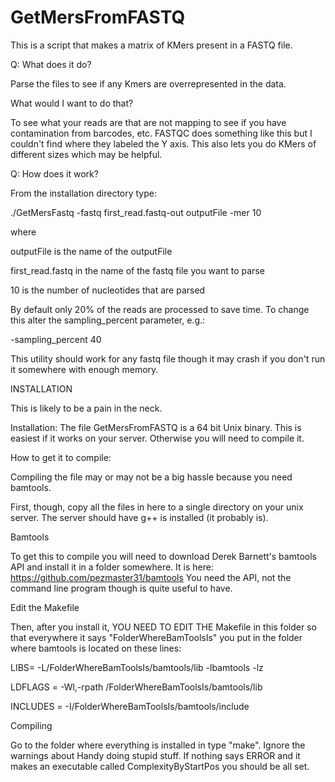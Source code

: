 GetMersFromFASTQ
================

This is a script that makes a matrix of KMers present in a FASTQ file. 

Q: What does it do?

Parse the files to see if any Kmers are overrepresented in the data.


What would I want to do that?

To see what your reads are that are not mapping to see if you have contamination from barcodes, etc.  FASTQC does something like this but I couldn't find where they labeled the Y axis.  This also lets you do KMers of different sizes which may be helpful.


Q: How does it work? 

From the installation directory type:

./GetMersFastq -fastq first_read.fastq-out outputFile -mer 10

where 

outputFile is the name of the outputFile

first_read.fastq in the name of the fastq file you want to parse

10 is the number of nucleotides that are parsed


By default only 20% of the reads are processed to save time.  To change this alter the sampling_percent parameter, e.g.:

-sampling_percent 40


This utility should work for any fastq file though it may crash if you don't run it somewhere with enough memory.  


INSTALLATION

This is likely to be a pain in the neck.

Installation: The file GetMersFromFASTQ is a 64 bit Unix binary. This is easiest if it works on your server. Otherwise you will need to compile it.

How to get it to compile:

Compiling the file may or may not be a big hassle because you need bamtools.

First, though, copy all the files in here to a single directory on your unix server. The server should have g++ is installed (it probably is).

Bamtools

To get this to compile you will need to download Derek Barnett's bamtools API and install it in a folder somewhere. It is here: https://github.com/pezmaster31/bamtools You need the API, not the command line program though is quite useful to have. 

Edit the Makefile

Then, after you install it, YOU NEED TO EDIT THE Makefile in this folder so that everywhere it says "FolderWhereBamToolsIs" you put in the folder where bamtools is located on these lines:

LIBS= -L/FolderWhereBamToolsIs/bamtools/lib -lbamtools -lz

LDFLAGS = -Wl,-rpath /FolderWhereBamToolsIs/bamtools/lib

INCLUDES = -I/FolderWhereBamToolsIs/bamtools/include

Compiling

Go to the folder where everything is installed in type "make". Ignore the warnings about Handy doing stupid stuff. If nothing says ERROR and it makes an executable called ComplexityByStartPos you should be all set.
